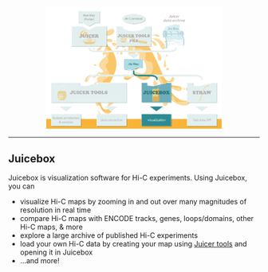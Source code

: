 <p align=center>
<img src="https://raw.githubusercontent.com/aidenlab/welcome-images/main/juicebox.images/graphic_juicebox.png" width="70%" alt="Overview">

----

## Juicebox

Juicebox is visualization software for Hi-C experiments. Using Juicebox, you can
* visualize Hi-C maps by zooming in and out over many magnitudes of resolution in real time
* compare Hi-C maps with ENCODE tracks, genes, loops/domains, other Hi-C maps, & more
* explore a large archive of published Hi-C experiments
* load your own Hi-C data by creating your map using [Juicer tools](https://github.com/theaidenlab/juicer/wiki/Pre) and opening it in Juicebox
* ...and more!